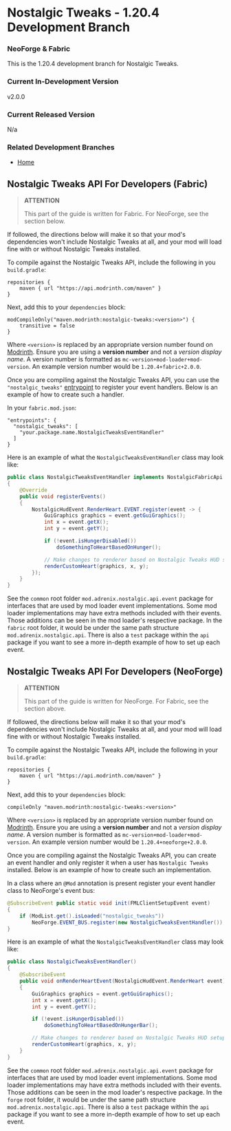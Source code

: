 # Nostalgic Tweaks - 1.20.4 Development Branch

### NeoForge & Fabric

This is the 1.20.4 development branch for Nostalgic Tweaks.

### Current In-Development Version

v2.0.0

### Current Released Version

N/a

### Related Development Branches

- [Home](https://github.com/Adrenix/Nostalgic-Tweaks)

## Nostalgic Tweaks API For Developers (Fabric)

> **ATTENTION**
>
> This part of the guide is written for Fabric. For NeoForge, see the section below.

If followed, the directions below will make it so that your mod's dependencies won't include Nostalgic Tweaks at all,
and your mod will load fine with or without Nostalgic Tweaks installed.

To compile against the Nostalgic Tweaks API, include the following in you `build.gradle`:

```
repositories {
    maven { url "https://api.modrinth.com/maven" }
}
```

Next, add this to your `dependencies` block:

```
modCompileOnly("maven.modrinth:nostalgic-tweaks:<version>") {
    transitive = false
}
```

Where `<version>` is replaced by an appropriate version number found
on [Modrinth](https://modrinth.com/mod/nostalgic-tweaks/versions).
Ensure you are using a **version number** and not a *version display name*. A version number is formatted as
`mc-version+mod-loader+mod-version`. An example version number would be `1.20.4+fabric+2.0.0`.

Once you are compiling against the Nostalgic Tweaks API, you can use
the `"nostalgic_tweaks"` [entrypoint](https://fabricmc.net/wiki/documentation:entrypoint)
to register your event handlers. Below is an example of how to create such a handler.

In your `fabric.mod.json`:

```
"entrypoints": {
  "nostalgic_tweaks": [
    "your.package.name.NostalgicTweaksEventHandler"
  ]
}
```

Here is an example of what the `NostalgicTweaksEventHandler` class may look like:

```java
public class NostalgicTweaksEventHandler implements NostalgicFabricApi
{
    @Override
    public void registerEvents()
    {
        NostalgicHudEvent.RenderHeart.EVENT.register(event -> {
            GuiGraphics graphics = event.getGuiGraphics();
            int x = event.getX();
            int y = event.getY();

            if (!event.isHungerDisabled())
                doSomethingToHeartBasedOnHunger();

            // Make changes to renderer based on Nostalgic Tweaks HUD setup
            renderCustomHeart(graphics, x, y);
        });
    }
}
```

See the `common` root folder `mod.adrenix.nostalgic.api.event` package for interfaces that are used by mod loader event
implementations. Some mod loader implementations may have extra methods included with their events. Those additions can
be seen in the mod loader's respective package. In the `fabric` root folder, it would be under the same path structure
`mod.adrenix.nostalgic.api`. There is also a `test` package within the `api` package if you want to see a more in-depth
example of how to set up each event.

## Nostalgic Tweaks API For Developers (NeoForge)

> **ATTENTION**
>
> This part of the guide is written for NeoForge. For Fabric, see the section above.

If followed, the directions below will make it so that your mod's dependencies won't include Nostalgic Tweaks at all,
and your mod will load fine with or without Nostalgic Tweaks installed.

To compile against the Nostalgic Tweaks API, include the following in your `build.gradle`:

```
repositories {
    maven { url "https://api.modrinth.com/maven" }
}
```

Next, add this to your `dependencies` block:

```
compileOnly "maven.modrinth:nostalgic-tweaks:<version>"
```

Where `<version>` is replaced by an appropriate version number found
on [Modrinth](https://modrinth.com/mod/nostalgic-tweaks/versions).
Ensure you are using a **version number** and not a *version display name*. A version number is formatted as
`mc-version+mod-loader+mod-version`. An example version number would be `1.20.4+neoforge+2.0.0`.

Once you are compiling against the Nostalgic Tweaks API, you can create an event handler and only register it when a
user has `Nostalgic Tweaks` installed. Below is an example of how to create such an implementation.

In a class where an `@Mod` annotation is present register your event handler class to NeoForge's event bus:

```java
@SubscribeEvent public static void init(FMLClientSetupEvent event)
{
    if (ModList.get().isLoaded("nostalgic_tweaks"))
        NeoForge.EVENT_BUS.register(new NostalgicTweaksEventHandler());
}
```

Here is an example of what the `NostalgicTweaksEventHandler` class may look like:

```java
public class NostalgicTweaksEventHandler()
{
    @SubscribeEvent
    public void onRenderHeartEvent(NostalgicHudEvent.RenderHeart event)
    {
        GuiGraphics graphics = event.getGuiGraphics();
        int x = event.getX();
        int y = event.getY();

        if (!event.isHungerDisabled())
            doSomethingToHeartBasedOnHungerBar();

        // Make changes to renderer based on Nostalgic Tweaks HUD setup
        renderCustomHeart(graphics, x, y);
    }
}
```

See the `common` root folder `mod.adrenix.nostalgic.api.event` package for interfaces that are used by mod loader event
implementations. Some mod loader implementations may have extra methods included with their events. Those additions can
be seen in the mod loader's respective package. In the `forge` root folder, it would be under the same path structure
`mod.adrenix.nostalgic.api`. There is also a `test` package within the `api` package if you want to see a more in-depth
example of how to set up each event.